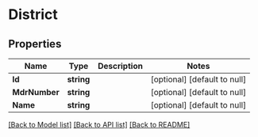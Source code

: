 # District

## Properties
Name | Type | Description | Notes
------------ | ------------- | ------------- | -------------
**Id** | **string** |  | [optional] [default to null]
**MdrNumber** | **string** |  | [optional] [default to null]
**Name** | **string** |  | [optional] [default to null]

[[Back to Model list]](../README.md#documentation-for-models) [[Back to API list]](../README.md#documentation-for-api-endpoints) [[Back to README]](../README.md)


